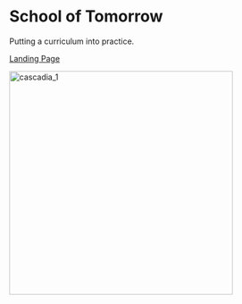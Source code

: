# School of Tomorrow

Putting a curriculum into practice.

<a href="./School_of_Tomorrow.ipynb">Landing Page</a>

<a data-flickr-embed="true" href="https://www.flickr.com/photos/kirbyurner/54182784486/in/dateposted/" title="cascadia_1"><img src="https://live.staticflickr.com/65535/54182784486_fc38a11d74_w.jpg" width="400" height="400" alt="cascadia_1"/></a>
